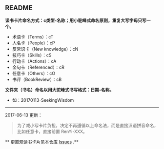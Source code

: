 ## README

**读书卡片命名方式：c类型-名称；用小驼峰式命名原则，重复大写字母只写一个。**
 - 术语卡（Terms）：cT
 - 人名卡（People）：cP
 - 反常识卡（New knowledge）：cN
 - 技巧卡（Skills）：cS
 - 行动卡（Actions）：cA
 - 金句卡（Referenced）：cR
 - 任意卡（Others）：cO
 - 书评（BookReview）：cB

**文件夹（书名）命名以用大驼峰式书写格式：日期-名称。**
 - 如：20170113-SeekingWisdom
 
 ---
 
 2017-06-13 更新：
 >为了减小写卡片负担，决定不再遵循以上命名法，而是直接汉语拼音命名，比如任意卡，直接前置 RenYi-XXX。

** 更直观读书卡片见本仓库 <a href="https://github.com/weihaisheng/ReadingCard/issues">Issues</a> .**
